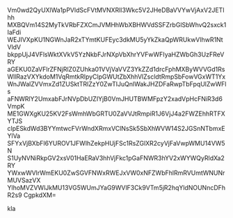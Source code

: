 Vm0wd2QyUXlWa1pPVldScFVtMVNXRll3Wkc5V2JHeDBaVVYwVjAxV2JETlhh
MXBQVm14S2MyTkVRbFZXCmJVMHhWbXBHWVdSSFZrbGlSbWhvQ2sxck1IaFdi
WEJIVXpKU1NGWnJaR2xTYmtKUFEyc3dkMU5yYkZkaQpWRUkwVlhwR1NtVldV
bkppUjJ4VFlsWktXVkV5YzNkbFJrNXpVbXhrYVFwWFIyaHZWbGh3UzFReVRY
aGEKU0ZaVFlrZFNjRlZ0ZUhka01VVjVaVVZ3YkZZd1drcFphMXByWVVGd1Rs
WllRazVXYkdoM1VqRmtkRlpyClpGWUtZbXhhVlZscldtRmpSbFowVGxWT1Yx
WnJWalZVVmxZd1ZUSktTRlZzY0ZwTlJuQnlWakJHZDFaRwpTbFpqUlZwWFls
aFNWRlY2UmxabFJrNVpDbUZIYjB0VmJHUTBWMFpzY2xadVpHcFNiR3d6VmpK
ME1GWXgKU25KV2FsWmhWbGRTU0ZaVVJtRmpiR1J6VjJ4a2FWZEhhRTFXYTJS
clpESkdWd3BYYmtwcFVrWndXRmxVClNsSk5SbXhWVW14S2JGSnNTbmxEYlVa
SFYxVjBXbFl6YUROV1JFWlhZekpHUjFSc1RsZGlXR2cyVjFaVwpWMU14VW5N
S1UyNVNiRkpGV2xsV01HaERaV3hhVjFkc1pGaFNWR3hYV2xWYWQyRldXa2RY
YWxwWVlrWmEKU0ZwSGVFNWxRWEJxVW0xNFZWbFhlRmRVUmtWNUNrMUVSazVX
YlhoMVZVWlJkMU13VG5WUmJYaG9WVlF3Ck9VTm5jR2hqYldNOUNncDFhR2s9
CgpkdXM=

kla